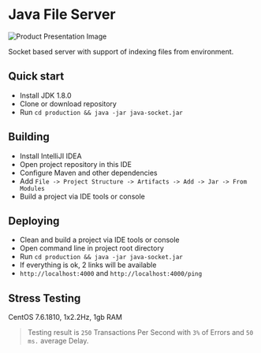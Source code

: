 # Java File Server

![Product Presentation Image](http://bytec0de.com/blog/wp-content/uploads/2019/03/java-android-banner.jpg)

Socket based server with support of indexing files from environment.

## Quick start

- Install JDK 1.8.0
- Clone or download repository
- Run `cd production && java -jar java-socket.jar`


## Building

- Install IntelliJI IDEA
- Open project repository in this IDE
- Configure Maven and other dependencies
- Add `File -> Project Structure -> Artifacts -> Add -> Jar -> From Modules`
- Build a project via IDE tools or console

## Deploying

- Clean and build a project via IDE tools or console
- Open command line in project root directory
- Run `cd production && java -jar java-socket.jar`
- If everything is ok, 2 links will be available 
- `http://localhost:4000` and `http://localhost:4000/ping`


## Stress Testing

CentOS 7.6.1810, 1x2.2Hz, 1gb RAM 
> Testing result is `250` Transactions Per Second with `3%` of Errors and `50 ms.` average Delay.
> 

